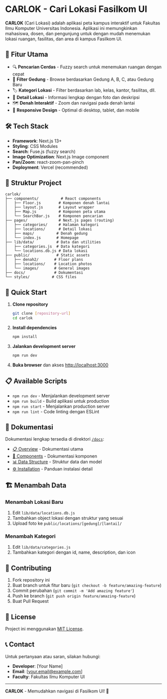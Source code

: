 # CARLOK - Cari Lokasi Fasilkom UI

**CARLOK** (Cari Lokasi) adalah aplikasi peta kampus interaktif untuk Fakultas Ilmu Komputer Universitas Indonesia. Aplikasi ini memungkinkan mahasiswa, dosen, dan pengunjung untuk dengan mudah menemukan lokasi ruangan, fasilitas, dan area di kampus Fasilkom UI.

## 🚀 Fitur Utama

- 🔍 **Pencarian Cerdas** - Fuzzy search untuk menemukan ruangan dengan cepat
- 🏢 **Filter Gedung** - Browse berdasarkan Gedung A, B, C, atau Gedung Baru
- 🏷️ **Kategori Lokasi** - Filter berdasarkan lab, kelas, kantor, fasilitas, dll.
- 📍 **Detail Lokasi** - Informasi lengkap dengan foto dan deskripsi
- 🗺️ **Denah Interaktif** - Zoom dan navigasi pada denah lantai
- 📱 **Responsive Design** - Optimal di desktop, tablet, dan mobile

## 🛠️ Tech Stack

- **Framework**: Next.js 13+
- **Styling**: CSS Modules
- **Search**: Fuse.js (fuzzy search)
- **Image Optimization**: Next.js Image component
- **Pan/Zoom**: react-zoom-pan-pinch
- **Deployment**: Vercel (recommended)

## 📁 Struktur Project

```
carlok/
├── components/          # React components
│   ├── Floor.js        # Komponen denah lantai
│   ├── layout.js       # Layout wrapper
│   ├── Map.js          # Komponen peta utama
│   └── SearchBar.js    # Komponen pencarian
├── pages/              # Next.js pages (routing)
│   ├── categories/     # Halaman kategori
│   ├── locations/      # Detail lokasi
│   ├── maps/          # Denah gedung
│   └── index.js       # Homepage
├── lib/data/          # Data dan utilities
│   ├── categories.js  # Data kategori
│   └── locations.db.js # Data lokasi
├── public/            # Static assets
│   ├── denah2/       # Floor plans
│   ├── locations/    # Location photos
│   └── images/       # General images
├── docs/             # Dokumentasi
└── styles/          # CSS files
```

## 🚀 Quick Start

1. **Clone repository**
   ```bash
   git clone [repository-url]
   cd carlok
   ```

2. **Install dependencies**
   ```bash
   npm install
   ```

3. **Jalankan development server**
   ```bash
   npm run dev
   ```

4. **Buka browser** dan akses [http://localhost:3000](http://localhost:3000)

## 📋 Available Scripts

- `npm run dev` - Menjalankan development server
- `npm run build` - Build aplikasi untuk production
- `npm run start` - Menjalankan production server
- `npm run lint` - Code linting dengan ESLint

## 📖 Dokumentasi

Dokumentasi lengkap tersedia di direktori [`/docs`](./docs/):

- [📋 Overview](./docs/README.md) - Dokumentasi utama
- [🧩 Components](./docs/components.md) - Dokumentasi komponen
- [📊 Data Structure](./docs/data-structure.md) - Struktur data dan model
- [⚙️ Installation](./docs/installation.md) - Panduan instalasi detail

## 🏗️ Menambah Data

### Menambah Lokasi Baru
1. Edit `lib/data/locations.db.js`
2. Tambahkan object lokasi dengan struktur yang sesuai
3. Upload foto ke `public/locations/[gedung]/[lantai]/`

### Menambah Kategori
1. Edit `lib/data/categories.js`
2. Tambahkan kategori dengan id, name, description, dan icon

## 🤝 Contributing

1. Fork repository ini
2. Buat branch untuk fitur baru (`git checkout -b feature/amazing-feature`)
3. Commit perubahan (`git commit -m 'Add amazing feature'`)
4. Push ke branch (`git push origin feature/amazing-feature`)
5. Buat Pull Request

## 📄 License

Project ini menggunakan [MIT License](LICENSE).

## 📞 Contact

Untuk pertanyaan atau saran, silakan hubungi:
- **Developer**: [Your Name]
- **Email**: [your.email@example.com]
- **Faculty**: Fakultas Ilmu Komputer UI

---

**CARLOK** - Memudahkan navigasi di Fasilkom UI! 🎯
